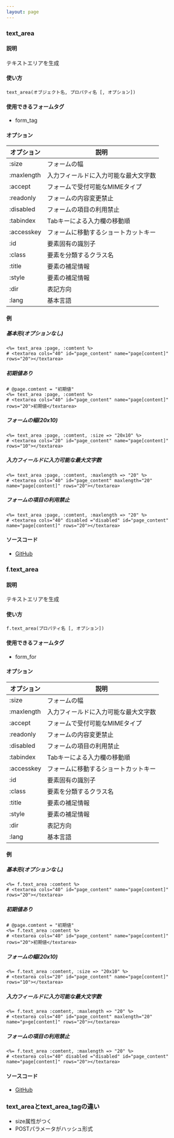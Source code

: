 ```yaml
---
layout: page
---
```

### text_area
#### 説明
テキストエリアを生成

#### 使い方
    text_area(オブジェクト名, プロパティ名 [, オプション])

#### 使用できるフォームタグ
* form_tag

#### オプション

オプション      | 説明
---------- | ------------------
:size      | フォームの幅
:maxlength | 入力フィールドに入力可能な最大文字数
:accept    | フォームで受付可能なMIMEタイプ
:readonly  | フォームの内容変更禁止
:disabled  | フォームの項目の利用禁止
:tabindex  | Tabキーによる入力欄の移動順
:accesskey | フォームに移動するショートカットキー
:id        | 要素固有の識別子
:class     | 要素を分類するクラス名
:title     | 要素の補足情報
:style     | 要素の補足情報
:dir       | 表記方向
:lang      | 基本言語

#### 例
##### 基本形(オプションなし)
    <%= text_area :page, :comtent %>
    # <textarea cols="40" id="page_content" name="page[content]" rows="20"></textarea>

##### 初期値あり
    # @page.comtent = "初期値"
    <%= text_area :page, :comtent %>
    # <textarea cols="40" id="page_content" name="page[content]" rows="20">初期値</textarea>

##### フォームの幅(20x10)
    <%= text_area :page, :comtent, :size => "20x10" %>
    # <textarea cols="20" id="page_content" name="page[content]" rows="10"></textarea>

##### 入力フィールドに入力可能な最大文字数
    <%= text_area :page, :comtent, :maxlength => "20" %>
    # <textarea cols="40" id="page_content" maxlength="20" name="page[content]" rows="20"></textarea>

##### フォームの項目の利用禁止
    <%= text_area :page, :comtent, :maxlength => "20" %>
    # <textarea cols="40" disabled ="disabled" id="page_content" name="page[content]" rows="20"></textarea>

#### ソースコード
* [GitHub](https://github.com/rails/rails/blob/477fae3eb3d3b3bfdbe28586fecb8578c0be4721/actionview/lib/action_view/helpers/form_helper.rb#L885)

### f.text_area
#### 説明
テキストエリアを生成

#### 使い方
    f.text_area(プロパティ名 [, オプション])

#### 使用できるフォームタグ
* form_for

#### オプション

オプション      | 説明
---------- | ------------------
:size      | フォームの幅
:maxlength | 入力フィールドに入力可能な最大文字数
:accept    | フォームで受付可能なMIMEタイプ
:readonly  | フォームの内容変更禁止
:disabled  | フォームの項目の利用禁止
:tabindex  | Tabキーによる入力欄の移動順
:accesskey | フォームに移動するショートカットキー
:id        | 要素固有の識別子
:class     | 要素を分類するクラス名
:title     | 要素の補足情報
:style     | 要素の補足情報
:dir       | 表記方向
:lang      | 基本言語

#### 例
##### 基本形(オプションなし)
    <%= f.text_area :comtent %>
    # <textarea cols="40" id="page_content" name="page[content]" rows="20"></textarea>

##### 初期値あり
    # @page.comtent = "初期値"
    <%= f.text_area :comtent %>
    # <textarea cols="40" id="page_content" name="page[content]" rows="20">初期値</textarea>

##### フォームの幅(20x10)
    <%= f.text_area :comtent, :size => "20x10" %>
    # <textarea cols="20" id="page_content" name="page[content]" rows="10"></textarea>

##### 入力フィールドに入力可能な最大文字数
    <%= f.text_area :comtent, :maxlength => "20" %>
    # <textarea cols="40" id="page_content" maxlength="20" name="p>ge[content]" rows="20"></textarea>

##### フォームの項目の利用禁止
    <%= f.text_area :comtent, :maxlength => "20" %>
    # <textarea cols="40" disabled ="disabled" id="page_content" name="page[content]" rows="20"></textarea>

#### ソースコード
* [GitHub](https://github.com/rails/rails/blob/477fae3eb3d3b3bfdbe28586fecb8578c0be4721/actionview/lib/action_view/helpers/form_helper.rb#L885)

### text_areaとtext_area_tagの違い
* size属性がつく
* POSTパラメータがハッシュ形式
